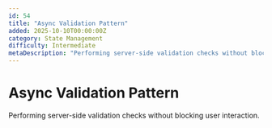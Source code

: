 ```yaml
---
id: 54
title: "Async Validation Pattern"
added: 2025-10-10T00:00:00Z
category: State Management
difficulty: Intermediate
metaDescription: "Performing server-side validation checks without blocking user interaction."
---
```


# Async Validation Pattern

Performing server-side validation checks without blocking user interaction.
